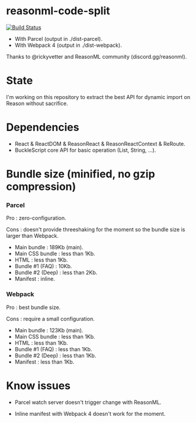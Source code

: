 # reasonml-code-split 

[![Build Status](https://travis-ci.org/kMeillet/reasonml-code-split.svg?branch=master)](https://travis-ci.org/kMeillet/reasonml-code-split)

- With Parcel (output in ./dist-parcel).
- With Webpack 4 (output in ./dist-webpack).

Thanks to @rickyvetter and ReasonML community (discord.gg/reasonml).

# State

I'm working on this repository to extract the best API for dynamic import on Reason without sacrifice.

# Dependencies

- React & ReactDOM & ReasonReact & ReasonReactContext & ReRoute.
- BuckleScript core API for basic operation (List, String, ...).

# Bundle size (minified, no gzip compression)

### Parcel

Pro : zero-configuration.

Cons : doesn't provide threeshaking for the moment so the bundle size is larger than Webpack.

- Main bundle : 189Kb (main).
- Main CSS bundle : less than 1Kb.
- HTML : less than 1Kb.
- Bundle #1 (FAQ) : 10Kb.
- Bundle #2 (Deep) : less than 2Kb.
- Manifest : inline.

### Webpack

Pro : best bundle size.

Cons : require a small configuration.

- Main bundle : 123Kb (main).
- Main CSS bundle : less than 1Kb.
- HTML : less than 1Kb.
- Bundle #1 (FAQ) : less than 1Kb.
- Bundle #2 (Deep) : less than 1Kb.
- Manifest : less than 1Kb.

# Know issues

- Parcel watch server doesn't trigger change with ReasonML.

- Inline manifest with Webpack 4 doesn't work for the moment.
